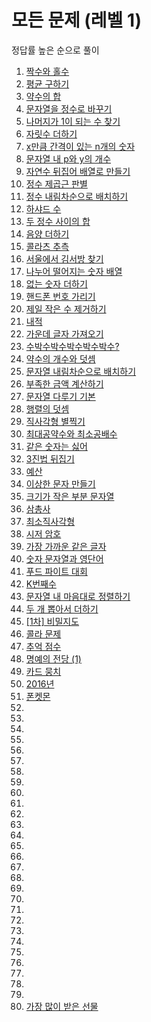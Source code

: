 # 모든 문제 (레벨 1)

정답률 높은 순으로 풀이

1. <a href="https://school.programmers.co.kr/learn/courses/30/lessons/12937">짝수와 홀수</a>
2. <a href="https://school.programmers.co.kr/learn/courses/30/lessons/12944">평균 구하기</a>
3. <a href="https://school.programmers.co.kr/learn/courses/30/lessons/12928">약수의 합</a>
4. <a href="https://school.programmers.co.kr/learn/courses/30/lessons/12925">문자열을 정수로 바꾸기</a>
5. <a href="https://school.programmers.co.kr/learn/courses/30/lessons/87389">나머지가 1이 되는 수 찾기</a>
6. <a href="https://school.programmers.co.kr/learn/courses/30/lessons/12931">자릿수 더하기</a>
7. <a href="https://school.programmers.co.kr/learn/courses/30/lessons/12954">x만큼 간격이 있는 n개의 숫자</a>
8. <a href="https://school.programmers.co.kr/learn/courses/30/lessons/12916">문자열 내 p와 y의 개수</a>
9. <a href="https://school.programmers.co.kr/learn/courses/30/lessons/12932">자연수 뒤집어 배열로 만들기</a>
10. <a href="https://school.programmers.co.kr/learn/courses/30/lessons/12934">정수 제곱근 판별</a>
11. <a href="https://school.programmers.co.kr/learn/courses/30/lessons/12933">정수 내림차순으로 배치하기</a>
12. <a href="https://school.programmers.co.kr/learn/courses/30/lessons/12947">하샤드 수</a>
13. <a href="https://school.programmers.co.kr/learn/courses/30/lessons/12912">두 정수 사이의 합</a>
14. <a href="https://school.programmers.co.kr/learn/courses/30/lessons/76501">음양 더하기</a>
15. <a href="https://school.programmers.co.kr/learn/courses/30/lessons/12943">콜라츠 추측</a>
16. <a href="https://school.programmers.co.kr/learn/courses/30/lessons/12919">서울에서 김서방 찾기</a>
17. <a href="https://school.programmers.co.kr/learn/courses/30/lessons/12910">나누어 떨어지는 숫자 배열</a>
18. <a href="https://school.programmers.co.kr/learn/courses/30/lessons/86051">없는 숫자 더하기</a>
19. <a href="https://school.programmers.co.kr/learn/courses/30/lessons/12948">핸드폰 번호 가리기</a>
20. <a href="https://school.programmers.co.kr/learn/courses/30/lessons/12935">제일 작은 수 제거하기</a>
21. <a href="https://school.programmers.co.kr/learn/courses/30/lessons/70128">내적</a>
22. <a href="https://school.programmers.co.kr/learn/courses/30/lessons/12903">가운데 글자 가져오기</a>
23. <a href="https://school.programmers.co.kr/learn/courses/30/lessons/12922">수박수박수박수박수박수?</a>
24. <a href="https://school.programmers.co.kr/learn/courses/30/lessons/77884">약수의 개수와 덧셈</a>
25. <a href="https://school.programmers.co.kr/learn/courses/30/lessons/12917">문자열 내림차순으로 배치하기</a>
26. <a href="https://school.programmers.co.kr/learn/courses/30/lessons/82612">부족한 금액 계산하기</a>
27. <a href="https://school.programmers.co.kr/learn/courses/30/lessons/12918">문자열 다루기 기본</a>
28. <a href="https://school.programmers.co.kr/learn/courses/30/lessons/12950">행렬의 덧셈</a>
29. <a href="https://school.programmers.co.kr/learn/courses/30/lessons/12969">직사각형 별찍기</a>
30. <a href="https://school.programmers.co.kr/learn/courses/30/lessons/12940">최대공약수와 최소공배수</a>
31. <a href="https://school.programmers.co.kr/learn/courses/30/lessons/12906">같은 숫자는 싫어</a>
32. <a href="https://school.programmers.co.kr/learn/courses/30/lessons/68935">3진법 뒤집기</a>
33. <a href="https://school.programmers.co.kr/learn/courses/30/lessons/12982">예산</a>
34. <a href="https://school.programmers.co.kr/learn/courses/30/lessons/12930">이상한 문자 만들기</a>
35. <a href="https://school.programmers.co.kr/learn/courses/30/lessons/147355">크기가 작은 부분 문자열</a>
36. <a href="https://school.programmers.co.kr/learn/courses/30/lessons/131705">삼총사</a>
37. <a href="https://school.programmers.co.kr/learn/courses/30/lessons/86491">최소직사각형</a>
38. <a href="https://school.programmers.co.kr/learn/courses/30/lessons/12926">시저 암호</a>
39. <a href="https://school.programmers.co.kr/learn/courses/30/lessons/142086">가장 가까운 같은 글자</a>
40. <a href="https://school.programmers.co.kr/learn/courses/30/lessons/81301">숫자 문자열과 영단어</a>
41. <a href="https://school.programmers.co.kr/learn/courses/30/lessons/134240">푸드 파이트 대회</a>
42. <a href="https://school.programmers.co.kr/learn/courses/30/lessons/42748">K번째수</a>
43. <a href="https://school.programmers.co.kr/learn/courses/30/lessons/12915">문자열 내 마음대로 정렬하기</a>
44. <a href="https://school.programmers.co.kr/learn/courses/30/lessons/68644">두 개 뽑아서 더하기</a>
45. <a href="https://school.programmers.co.kr/learn/courses/30/lessons/17681">[1차] 비밀지도</a>
46. <a href="https://school.programmers.co.kr/learn/courses/30/lessons/132267">콜라 문제</a>
47. <a href="https://school.programmers.co.kr/learn/courses/30/lessons/176963/solution_groups?language=javascript">추억 점수</a>
48. <a href="https://school.programmers.co.kr/learn/courses/30/lessons/138477">명예의 전당 (1)</a>
49. <a href="https://school.programmers.co.kr/learn/courses/30/lessons/159994">카드 뭉치</a>
50. <a href="https://school.programmers.co.kr/learn/courses/30/lessons/12901">2016년</a>
51. <a href="https://school.programmers.co.kr/learn/courses/30/lessons/1845">폰켓몬</a>
52. <a href=""></a>
53. <a href=""></a>
54. <a href=""></a>
55. <a href=""></a>
56. <a href=""></a>
57. <a href=""></a>
58. <a href=""></a>
59. <a href=""></a>
60. <a href=""></a>
61. <a href=""></a>
62. <a href=""></a>
63. <a href=""></a>
64. <a href=""></a>
65. <a href=""></a>
66. <a href=""></a>
67. <a href=""></a>
68. <a href=""></a>
69. <a href=""></a>
70. <a href=""></a>
71. <a href=""></a>
72. <a href=""></a>
73. <a href=""></a>
74. <a href=""></a>
75. <a href=""></a>
76. <a href=""></a>
77. <a href=""></a>
78. <a href=""></a>
79. <a href=""></a>
80. <a href="https://school.programmers.co.kr/learn/courses/30/lessons/258712">가장 많이 받은 선물</a>
